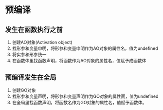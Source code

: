 # 预编译

## 发生在函数执行之前

1. 创建AO对象(Activation object)
2. 找形参和变量申明，将形参和变量申明作为AO对象的属性名，值为undefined
3. 将实参和形参统一
4. 在函数体里找函数声明，将函数作为AO对象的属性名，值赋予成函数体

## 预编译发生在全局

1. 创建GO对象
2. 找形参和变量声明，将形参和变量声明作为GO对象的属性面，值为undefined
3. 在全局里找函数声明，将函数名作为GO对象的属性名，值赋予函数体。
